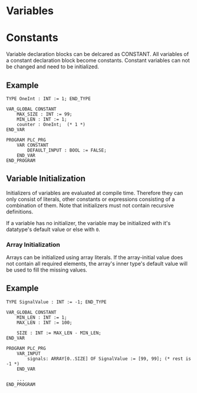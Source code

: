 # Variables

# Constants

Variable declaration blocks can be delcared as CONSTANT.
All variables of a constant declaration block become constants.
Constant variables can not be changed and need to be initialized.

## Example

```iecst
TYPE OneInt : INT := 1; END_TYPE

VAR_GLOBAL CONSTANT
    MAX_SIZE : INT := 99;
    MIN_LEN : INT := 1;
    counter : OneInt;  (* 1 *)
END_VAR

PROGRAM PLC_PRG
    VAR CONSTANT
        DEFAULT_INPUT : BOOL := FALSE;
    END_VAR
END_PROGRAM
```

## Variable Initialization

Initializers of variables are evaluated at compile time.
Therefore they can only consist of literals, other constants or expressions consisting of a combination of them.
Note that initializers must not contain recursive definitions.

If a variable has no initializer, the variable may be initialized with it's datatype's default value or else with `0`.

### Array Initialization

Arrays can be initialized using array literals.
If the array-initial value does not contain all required elements, the array's inner type's default value will be used to fill the missing values.

## Example

```iecst
TYPE SignalValue : INT := -1; END_TYPE

VAR_GLOBAL CONSTANT
    MIN_LEN : INT := 1;
    MAX_LEN : INT := 100;

    SIZE : INT := MAX_LEN - MIN_LEN;
END_VAR

PROGRAM PLC_PRG
    VAR_INPUT
        signals: ARRAY[0..SIZE] OF SignalValue := [99, 99]; (* rest is -1 *)
    END_VAR

    ...
END_PROGRAM
```
